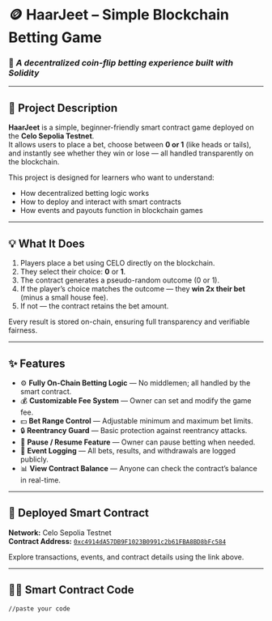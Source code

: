 # 🪙 HaarJeet – Simple Blockchain Betting Game  

### 🎰 *A decentralized coin-flip betting experience built with Solidity*  

---

## 📖 Project Description  

**HaarJeet** is a simple, beginner-friendly smart contract game deployed on the **Celo Sepolia Testnet**.  
It allows users to place a bet, choose between **0 or 1** (like heads or tails), and instantly see whether they win or lose — all handled transparently on the blockchain.  

This project is designed for learners who want to understand:  
- How decentralized betting logic works  
- How to deploy and interact with smart contracts  
- How events and payouts function in blockchain games  

---

## 💡 What It Does  

1. Players place a bet using CELO directly on the blockchain.  
2. They select their choice: **0** or **1**.  
3. The contract generates a pseudo-random outcome (0 or 1).  
4. If the player’s choice matches the outcome — they **win 2x their bet** (minus a small house fee).  
5. If not — the contract retains the bet amount.  

Every result is stored on-chain, ensuring full transparency and verifiable fairness.  

---

## ✨ Features  

- ⚙️ **Fully On-Chain Betting Logic** — No middlemen; all handled by the smart contract.  
- 💰 **Customizable Fee System** — Owner can set and modify the game fee.  
- 💵 **Bet Range Control** — Adjustable minimum and maximum bet limits.  
- 🔒 **Reentrancy Guard** — Basic protection against reentrancy attacks.  
- 🚫 **Pause / Resume Feature** — Owner can pause betting when needed.  
- 🧾 **Event Logging** — All bets, results, and withdrawals are logged publicly.  
- 📊 **View Contract Balance** — Anyone can check the contract’s balance in real-time.  

---

## 🔗 Deployed Smart Contract  

**Network:** Celo Sepolia Testnet  
**Contract Address:** [`0xc4914dA57DB9F1023B0991c2b61FBA8BD8bFc584`](https://celo-sepolia.blockscout.com/address/0xc4914dA57DB9F1023B0991c2b61FBA8BD8bFc584)  

Explore transactions, events, and contract details using the link above.  

---

## 🧑‍💻 Smart Contract Code  

```solidity
//paste your code
